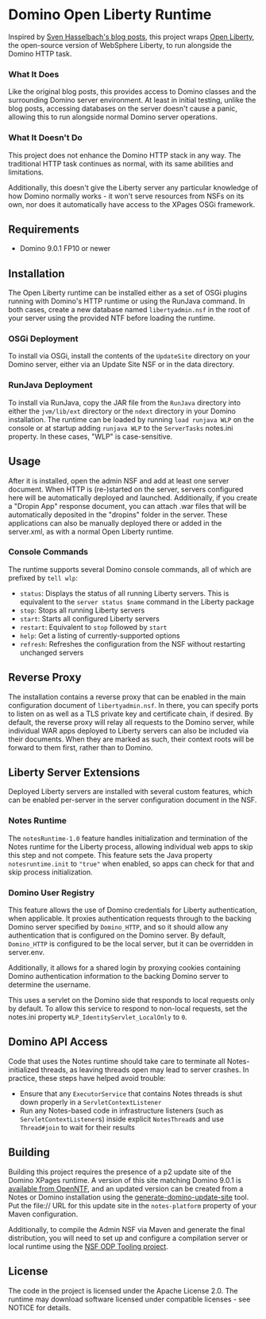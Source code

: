 # Domino Open Liberty Runtime

Inspired by [Sven Hasselbach's blog posts](http://hasselba.ch/blog/?p=2625), this project wraps [Open Liberty](https://openliberty.io), the open-source version of WebSphere Liberty, to run alongside the Domino HTTP task.

### What It Does

Like the original blog posts, this provides access to Domino classes and the surrounding Domino server environment. At least in initial testing, unlike the blog posts, accessing databases on the server doesn't cause a panic, allowing this to run alongside normal Domino server operations.

### What It Doesn't Do

This project does not enhance the Domino HTTP stack in any way. The traditional HTTP task continues as normal, with its same abilities and limitations.

Additionally, this doesn't give the Liberty server any particular knowledge of how Domino normally works - it won't serve resources from NSFs on its own, nor does it automatically have access to the XPages OSGi framework.

## Requirements

- Domino 9.0.1 FP10 or newer

## Installation

The Open Liberty runtime can be installed either as a set of OSGi plugins running with Domino's HTTP runtime or using the RunJava command. In both cases, create a new database named `libertyadmin.nsf` in the root of your server using the provided NTF before loading the runtime.

### OSGi Deployment

To install via OSGi, install the contents of the `UpdateSite` directory on your Domino server, either via an Update Site NSF or in the data directory.

### RunJava Deployment

To install via RunJava, copy the JAR file from the `RunJava` directory into either the `jvm/lib/ext` directory or the `ndext` directory in your Domino installation. The runtime can be loaded by running `load runjava WLP` on the console or at startup adding `runjava WLP` to the `ServerTasks` notes.ini property. In these cases, "WLP" is case-sensitive.

## Usage

After it is installed, open the admin NSF and add at least one server document. When HTTP is (re-)started on the server, servers configured here will be automatically deployed and launched. Additionally, if you create a "Dropin App" response document, you can attach .war files that will be automatically deposited in the "dropins" folder in the server. These applications can also be manually deployed there or added in the server.xml, as with a normal Open Liberty runtime.

### Console Commands

The runtime supports several Domino console commands, all of which are prefixed by `tell wlp`:

* `status`: Displays the status of all running Liberty servers. This is equivalent to the `server status $name` command in the Liberty package
* `stop`: Stops all running Liberty servers
* `start`: Starts all configured Liberty servers
* `restart`: Equivalent to `stop` followed by `start`
* `help`: Get a listing of currently-supported options
* `refresh`: Refreshes the configuration from the NSF without restarting unchanged servers

## Reverse Proxy

The installation contains a reverse proxy that can be enabled in the main configuration document of `libertyadmin.nsf`. In there, you can specify ports to listen on as well as a TLS private key and certificate chain, if desired. By default, the reverse proxy will relay all requests to the Domino server, while individual WAR apps deployed to Liberty servers can also be included via their documents. When they are marked as such, their context roots will be forward to them first, rather than to Domino.

## Liberty Server Extensions

Deployed Liberty servers are installed with several custom features, which can be enabled per-server in the server configuration document in the NSF.

### Notes Runtime

The `notesRuntime-1.0` feature handles initialization and termination of the Notes runtime for the Liberty process, allowing individual web apps to skip this step and not compete.  This feature sets the Java property `notesruntime.init` to `"true"` when enabled, so  apps can check for that and skip process initialization.

### Domino User Registry

This feature allows the use of Domino credentials for Liberty authentication, when applicable. It proxies authentication requests through to the backing Domino server specified by `Domino_HTTP`, and so it should allow any authentication that is configured on the Domino server. By default, `Domino_HTTP` is configured to be the local server, but it can be overridden in server.env.

Additionally, it allows for a shared login by proxying cookies containing Domino authentication information to the backing Domino server to determine the username.

This uses a servlet on the Domino side that responds to local requests only by default. To allow this service to respond to non-local requests, set the notes.ini property `WLP_IdentityServlet_LocalOnly` to `0`.

## Domino API Access

Code that uses the Notes runtime should take care to terminate all Notes-initialized threads, as leaving threads open may lead to server crashes. In practice, these steps have helped avoid trouble:

- Ensure that any `ExecutorService` that contains Notes threads is shut down properly in a `ServletContextListener`
- Run any Notes-based code in infrastructure listeners (such as `ServletContextListener`s) inside explicit `NotesThread`s and use `Thread#join` to wait for their results

## Building

Building this project requires the presence of a p2 update site of the Domino XPages runtime. A version of this site matching Domino 9.0.1 is [available from OpenNTF](https://extlib.openntf.org/main.nsf/project.xsp?r=project/IBM%20Domino%20Update%20Site%20for%20Build%20Management/summary), and an updated version can be created from a Notes or Domino installation using the [generate-domino-update-site](https://stash.openntf.org/projects/P2T/repos/generate-domino-update-site/browse) tool. Put the file:// URL for this update site in the `notes-platform` property of your Maven configuration.

Additionally, to compile the Admin NSF via Maven and generate the final distribution, you will need to set up and configure a compilation server or local runtime using the [NSF ODP Tooling project](https://github.com/OpenNTF/org.openntf.nsfodp).

## License

The code in the project is licensed under the Apache License 2.0. The runtime may download software licensed under compatible licenses - see NOTICE for details.